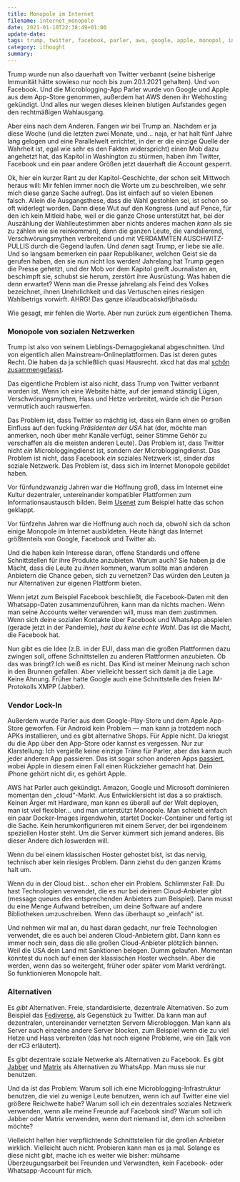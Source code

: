 ```yaml
---
title: Monopole im Internet
filename: internet_monopole
date: 2021-01-10T22:38:49+01:00
update-date:
tags: trump, twitter, facebook, parler, aws, google, apple, monopol, internet, rant
category: ithought
summary:
---
```


Trump wurde nun also dauerhaft von Twitter verbannt (seine bisherige Immunität hätte sowieso nur noch bis zum 20.1.2021 gehalten). Und von Facebook. Und die Microblogging-App Parler wurde von Google und Apple aus dem App-Store genommen, außerdem hat AWS denen ihr Webhosting gekündigt. Und alles nur wegen dieses kleinen blutigen Aufstandes gegen den rechtmäßigen Wahlausgang.

Aber eins nach dem Anderen. Fangen wir bei Trump an. Nachdem er ja diese Woche (und die letzten zwei Monate, und… naja, er hat halt fünf Jahre lang gelogen und eine Parallelwelt errichtet, in der er die einzige Quelle der Wahrheit ist, egal wie sehr es den Fakten widerspricht) einen Mob dazu angehetzt hat, das Kapitol in Washington zu stürmen, haben ihm Twitter, Facebook und ein paar andere Größen jetzt dauerhaft die Account gesperrt.

Ok, hier ein kurzer Rant zu der Kapitol-Geschichte, der schon seit Mittwoch heraus will: Mir fehlen immer noch die Worte um zu beschreiben, wie sehr mich diese ganze Sache aufregt. Das ist einfach auf so vielen Ebenen falsch. Allein die Ausgangsthese, dass die Wahl gestohlen sei, ist schon so oft widerlegt worden. Dann diese Wut auf den Kongress (und auf Pence, für den ich kein Mitleid habe, weil er die ganze Chose unterstützt hat, bei der Auszählung der Wahlleutestimmen aber nichts anderes machen _kann_ als sie zu zählen wie sie reinkommen), dann die ganzen Leute, die vandalierend, Verschwörungsmythen verbreitend und mit VERDAMMTEN AUSCHWITZ-PULLIS durch die Gegend laufen. Und _denen_ sagt Trump, er liebe sie alle. Und so langsam bemerken ein paar Republikaner, welchen Geist sie da gerufen haben, den sie nun nicht los werden! Jahrelang hat Trump gegen die Presse gehetzt, und der Mob vor dem Kapitol greift Journalisten an, beschimpft sie, schubst sie herum, zerstört ihre Ausrüstung. Was haben die denn erwartet? Wenn man die Presse jahrelang als Feind des Volkes bezeichnet, ihnen Unehrlichkeit und das Vertuschen eines riesigen Wahlbetrigs vorwirft. AHRG! Das ganze iölaudbcaöskdfjbhaösdu

Wie gesagt, mir fehlen die Worte. Aber nun zurück zum eigentlichen Thema.

### Monopole von sozialen Netzwerken

Trump ist also von seinem Lieblings-Demagogiekanal abgeschnitten. Und von eigentlich allen Mainstream-Onlineplattformen. Das ist deren gutes Recht. Die haben da ja schließlich quasi Hausrecht. xkcd hat das mal [schön zusammengefasst](https://xkcd.com/1357/).

Das eigentliche Problem ist also nicht, dass Trump von Twitter verbannt worden ist. Wenn ich eine Website hätte, auf der jemand ständig Lügen, Verschwörungsmythen, Hass und Hetze verbreitet, würde ich die Person vermutlich auch rauswerfen.

Das Problem ist, dass Twitter so mächtig ist, dass ein Bann einen so großen Einfluss auf den fucking _Präsidenten der USA_ hat (der, möchte man anmerken, noch über mehr Kanäle verfügt, seiner Stimme Gehör zu verschaffen als die meisten anderen Leute). Das Problem ist, dass Twitter nicht _ein_ Microbloggingdienst ist, sondern _der_ Microbloggingdienst. Das Problem ist nicht, dass Facebook _ein_ soziales Netzwerk ist, sinder _das_ soziale Netzwerk. Das Problem ist, dass sich im Internet Monopole gebildet haben.

Vor fünfundzwanzig Jahren war die Hoffnung groß, dass im Internet eine Kultur dezentraler, untereinander kompatibler Plattformen zum Informationsaustausch bilden. Beim [Usenet](https://de.wikipedia.org/wiki/Usenet) zum Beispiel hatte das schon geklappt.

Vor fünfzehn Jahren war die Hoffnung auch noch da, obwohl sich da schon einige Monopole im Internet ausbildeten. Heute hängt das Internet größtenteils von Google, Facebook und Twitter ab.

Und die haben kein Interesse daran, offene Standards und offene Schnittstellen für ihre Produkte anzubieten. Warum auch? Sie haben ja die Macht, dass die Leute zu _ihnen_ kommen, warum sollte man anderen Anbietern die Chance geben, sich zu vernetzen? Das würden den Leuten ja nur Alternativen zur eigenen Plattform bieten.

Wenn jetzt zum Beispiel Facebook beschließt, die Facebook-Daten mit den Whatsapp-Daten zusammenzuführen, kann man da nichts machen. Wenn man seine Accounts weiter verwenden will, muss man dem zustimmen. Wenn sich deine sozialen Kontakte über Facebook und WhatsApp abspielen (gerade jetzt in der Pandemie), _hast du keine echte Wahl_. Das ist die Macht, die Facebook hat.

Nun gibt es die Idee (z.B. in der EU), dass man die großen Plattformen dazu zwingen soll, offene Schnittstellen zu anderen Plattformen anzubieten. Ob das was bringt? Ich weiß es nicht. Das Kind ist meiner Meinung nach schon in den Brunnen gefallen. Aber vielleicht bessert sich damit ja die Lage. Keine Ahnung. Früher hatte Google auch eine Schnittstelle des freien IM-Protokolls XMPP (Jabber).

### Vendor Lock-In

Außerdem wurde Parler aus dem Google-Play-Store und dem Apple App-Store geworfen. Für Android kein Problem — man kann ja trotzdem noch APKs installieren, und es gibt alternative Shops. Für Apple nicht. Da kriegst du die App über den App-Store oder kannst es vergessen. Nur zur Klarstellung: Ich vergieße keine einzige Träne für Parler, aber das kann auch jeder anderen App passieren. Das ist sogar schon anderen Apps [passiert](https://arstechnica.com/tech-policy/2020/08/apple-apologizes-to-wordpress-no-longer-requires-free-app-to-add-purchases/), wobei Apple in diesem einen Fall einen Rückzieher gemacht hat. Dein iPhone gehört nicht dir, es gehört Apple.

AWS hat Parler auch gekündigt. Amazon, Google und Microsoft dominieren momentan den „cloud“-Markt. Aus Entwicklersicht ist das a so praktisch. Keinen Ärger mit Hardware, man kann es überall auf der Welt deployen, man ist viel flexibler… und man unterstützt Monopole. Man schiebt einfach ein paar Docker-Images irgendwohin, startet Docker-Container und fertig ist die Sache. Kein herumkonfigurieren mit einem Server, der bei irgendeinem speziellen Hoster steht. Um die Server kümmert sich jemand anderes. Bis dieser Andere dich loswerden will.

Wenn du bei einem klassischen Hoster gehostet bist, ist das nervig, technisch aber kein riesiges Problem. Dann ziehst du den ganzen Krams halt um.

Wenn du in der Cloud bist… schon eher ein Problem. Schlimmster Fall: Du hast Technologien verwendet, die es nur bei deinem Cloud-Anbieter gibt (message queues des entsprechenden Anbieters zum Beispiel). Dann musst du eine Menge Aufwand betreiben, um deine Software auf andere Bibliotheken umzuschreiben. Wenn das überhaupt so „einfach“ ist.

Und nehmen wir mal an, du hast daran gedacht, nur freie Technologien verwendet, die es auch bei anderen Cloud-Anbietern gibt. Dann kann es immer noch sein, dass die alle großen Cloud-Anbieter plötzlich bannen. Weil die USA dein Land mit Sanktionen belegen. Dumm gelaufen. Momentan könntest du noch auf einen der klassischen Hoster wechseln. Aber die werden, wenn das so weitergeht, früher oder später vom Markt verdrängt. So funktionieren Monopole halt.

### Alternativen

Es _gibt_ Alternativen. Freie, standardisierte, dezentrale Alternativen. So zum Beispiel das [Fediverse](https://de.wikipedia.org/wiki/Fediverse), als Gegenstück zu Twitter. Da kann man auf dezentralen, untereinander vernetzten Servern Microbloggen. Man kann als Server auch einzelne andere Server blocken, zum Beispiel wenn die zu viel Hetze und Hass verbreiten (das hat noch eigene Probleme, wie ein [Talk](https://media.ccc.de/v/rc3-857362-die_rosarote_brille_des_fediverse) von der rC3 erläutert).

Es gibt dezentrale soziale Netwerke als Alternativen zu Facebook. Es gibt [Jabber](https://de.wikipedia.org/wiki/Extensible_Messaging_and_Presence_Protocol) und [Matrix](https://de.wikipedia.org/wiki/Matrix_(Kommunikationsprotokoll)) als Alternativen zu WhatsApp. Man muss sie nur benutzen.

Und da ist das Problem: Warum soll ich eine Microblogging-Infrastruktur benutzen, die viel zu wenige Leute benutzen, wenn ich auf Twitter eine viel größere Reichweite habe? Warum soll ich ein dezentrales soziales Netzwerk verwenden, wenn alle meine Freunde auf Facebook sind? Warum soll ich Jabber oder Matrix verwenden, wenn dort niemand ist, dem ich schreiben möchte?

Vielleicht helfen hier verpflichtende Schnittstellen für die großen Anbieter wirklich. Vielleicht auch nicht. Probieren kann man es ja mal. Solange es diese nicht gibt, mache ich es weiter wie bisher: mühsame Überzeugungsarbeit bei Freunden und Verwandten, kein Facebook- oder Whatsapp-Account für mich.
